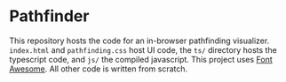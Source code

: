 # Pathfinder
This repository hosts the code for an in-browser pathfinding visualizer.
`index.html` and `pathfinding.css` host UI code, the `ts/` directory hosts the typescript code, and `js/` the compiled javascript.
This project uses [Font Awesome](https://fontawesome.com/).
All other code is written from scratch.
